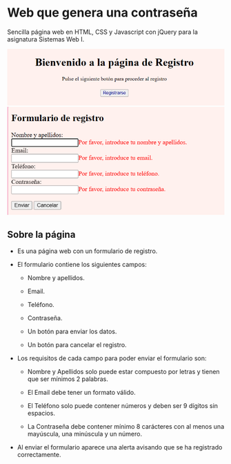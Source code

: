 # Web que genera una contraseña
Sencilla página web en HTML, CSS y Javascript con jQuery para la asignatura Sistemas Web I. 

![Alt text](image.png)
![Alt text](image-2.png)

## Sobre la página
- Es una página web con un formulario de registro.
- El formulario contiene los siguientes campos:

    - Nombre y apellidos.

    - Email.

    - Teléfono.

    - Contraseña.

    - Un botón para enviar los datos.

    - Un botón para cancelar el registro.
- Los requisitos de cada campo para poder enviar el formulario son:

    - Nombre y Apellidos solo puede estar compuesto por letras y tienen que ser mínimos 2 palabras.

    - El Email debe tener un formato válido.

    - El Teléfono solo puede contener números y deben ser 9 dígitos sin espacios.

    - La Contraseña debe contener mínimo 8 carácteres con al menos una mayúscula, una minúscula y un número. 
- Al enviar el formulario aparece una alerta avisando que se ha registrado correctamente. 